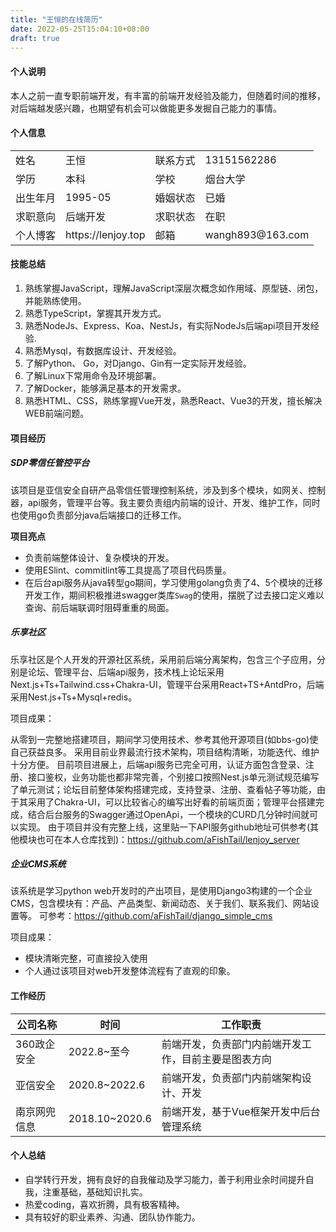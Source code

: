 ```yaml
---
title: "王恒的在线简历"
date: 2022-05-25T15:04:10+08:00
draft: true
---
```


#### 个人说明
本人之前一直专职前端开发，有丰富的前端开发经验及能力，但随着时间的推移，对后端越发感兴趣，也期望有机会可以做能更多发掘自己能力的事情。

#### 个人信息

<table>
    <tr>
        <td>姓名</td>
        <td>王恒</td>
        <td>联系方式</td>
        <td>13151562286</td>
   </tr>
    <tr>
     <td>学历</td>
        <td>本科</td>
     <td>学校</td>
        <td>烟台大学</td>
    </tr>
    <tr>
     <td>出生年月</td>
        <td>1995-05</td>
     <td>婚姻状态</td>
        <td>已婚</td>
    </tr>
     <td>求职意向</td>
        <td>后端开发</td>
     <td>求职状态</td>
        <td>在职</td>
    </tr>
    </tr>
    <tr>
     <td>个人博客</td>
        <td>https://lenjoy.top</td>
     <td>邮箱</td>
        <td>wangh893@163.com</td>
    </tr>
</table>

#### 技能总结

1. 熟练掌握JavaScript，理解JavaScript深层次概念如作用域、原型链、闭包，并能熟练使用。
2. 熟悉TypeScript，掌握其开发方式。
3. 熟悉NodeJs、Express、Koa、NestJs，有实际NodeJs后端api项目开发经验.
4. 熟悉Mysql，有数据库设计、开发经验。
5. 了解Python、 Go，对Django、Gin有一定实际开发经验。
6. 了解Linux下常用命令及环境部署。
7. 了解Docker，能够满足基本的开发需求。
8. 熟悉HTML、CSS，熟练掌握Vue开发，熟悉React、Vue3的开发，擅长解决WEB前端问题。

#### 项目经历

##### SDP零信任管控平台

该项目是亚信安全自研产品零信任管理控制系统，涉及到多个模块，如网关、控制器，api服务，管理平台等。我主要负责组内前端的设计、开发、维护工作，同时也使用go负责部分java后端接口的迁移工作。

**项目亮点**

- 负责前端整体设计、复杂模块的开发。
- 使用ESlint、commitlint等工具提高了项目代码质量。
- 在后台api服务从java转型go期间，学习使用golang负责了4、5个模块的迁移开发工作，期间积极推进swagger类库`Swag`的使用，摆脱了过去接口定义难以查询、前后端联调时阻碍重重的局面。



##### 乐享社区
乐享社区是个人开发的开源社区系统，采用前后端分离架构，包含三个子应用，分别是论坛、管理平台、后端api服务，技术栈上论坛采用Next.js+Ts+Tailwind.css+Chakra-UI，管理平台采用React+TS+AntdPro，后端采用Nest.js+Ts+Mysql+redis。

项目成果：

从零到一完整地搭建项目，期间学习使用技术、参考其他开源项目(如bbs-go)使自己获益良多。
采用目前业界最流行技术架构，项目结构清晰，功能迭代、维护十分方便。
目前项目进展上，后端api服务已完全可用，认证方面包含登录、注册、接口鉴权，业务功能也都非常完善，个别接口按照Nest.js单元测试规范编写了单元测试；论坛目前整体架构搭建完成，支持登录、注册、查看帖子等功能，由于其采用了Chakra-UI，可以比较省心的编写出好看的前端页面；管理平台搭建完成，结合后台服务的Swagger通过OpenApi，一个模块的CURD几分钟时间就可以实现。
由于项目并没有完整上线，这里贴一下API服务github地址可供参考(其他模块也可在本人仓库找到)：https://github.com/aFishTail/lenjoy_server

##### 企业CMS系统
该系统是学习python web开发时的产出项目，是使用Django3构建的一个企业CMS，包含模块有：产品、产品类型、新闻动态、关于我们、联系我们、网站设置等。
可参考：https://github.com/aFishTail/django_simple_cms

项目成果：
- 模块清晰完整，可直接投入使用
- 个人通过该项目对web开发整体流程有了直观的印象。

#### 工作经历

| 公司名称     | 时间           | 工作职责                                             |
| ------------ | -------------- | ---------------------------------------------------- |
| 360政企安全  | 2022.8~至今    | 前端开发，负责部门内前端开发工作，目前主要是图表方向 |
| 亚信安全     | 2020.8~2022.6  | 前端开发，负责部门内前端架构设计、开发               |
| 南京网兜信息 | 2018.10~2020.6 | 前端开发，基于Vue框架开发中后台管理系统              |

#### 个人总结

- 自学转行开发，拥有良好的⾃我催动及学习能⼒，善于利⽤业余时间提升⾃我，注重基础，基础知识扎实。
- 热爱coding，喜欢折腾，具有极客精神。
- 具有较好的职业素养、沟通、团队协作能力。
